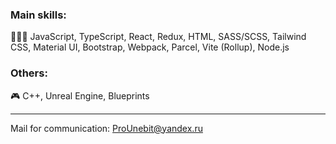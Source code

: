 ### Main skills:
👨🏼‍💻 JavaScript, TypeScript, React, Redux, HTML, SASS/SCSS, Tailwind CSS, Material UI, Bootstrap, Webpack, Parcel, Vite (Rollup), Node.js

### Others:
🎮 C++, Unreal Engine, Blueprints

- - -
Mail for communication: <ProUnebit@yandex.ru>
